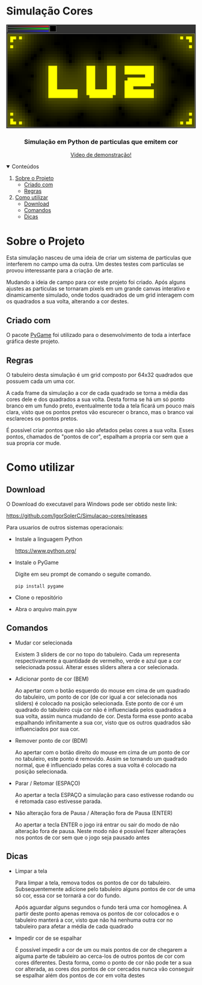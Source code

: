 # Simulação Cores

<!-- LOGO -->
<p align="center">
  <a href="https://github.com/IgorSolerC/Simulacao-cores">
    <img src="Imagens/luz.png" alt="Logo">
  </a>
  <h3 align="center">Simulação em Python de particulas que emitem cor</h3>
  <p align="center">
    <a href ="https://youtu.be/Oo_BPsrD5LE">
      Video de demonstração!
    </a>
  </p>
</p>

<!-- TABELA DE CONTEUDO -->
<details open="open">
  <summary>Conteúdos</summary>
  <ol>
    <li>
      <a href="#sobre-o-projeto">Sobre o Projeto</a>
      <ul>
        <li><a href="#criado-com">Criado com</a></li>
      </ul>
      <ul>
        <li><a href="#regras">Regras</a></li>
      </ul>
    </li>
    <li>
      <a href="#como-utilizar">Como utilizar</a>
      <ul>
        <li><a href="#download">Download</a></li>
      </ul>
      <ul>
        <li><a href="#comandos">Comandos</a></li>
      </ul>
      <ul>
        <li><a href="#dicas">Dicas</a></li>
      </ul>
    </li>
  </ol>
</details>  

# Sobre o Projeto

Esta simulação nasceu de uma ideia de criar um sistema de particulas que interferem no campo uma da outra. Um destes testes com particulas se provou interessante para a criação de arte. 

Mudando a ideia de campo para cor este projeto foi criado. Após alguns ajustes as particulas se tornaram pixels em um grande canvas interativo e dinamicamente simulado, onde todos quadrados de um grid interagem com os quadrados a sua volta, alterando a cor destes.

## Criado com

O pacote [PyGame](https://www.pygame.org/) foi utilizado para o desenvolvimento de toda a interface gráfica deste projeto.

## Regras

O tabuleiro desta simulação é um grid composto por 64x32 quadrados que possuem cada um uma cor.

A cada frame da simulação a cor de cada quadrado se torna a média das cores dele e dos quadrados a sua volta. Desta forma se há um só ponto branco em um fundo preto, eventualmente toda a tela ficará um pouco mais clara, visto que os pontos pretos vão escurecer o branco, mas o branco vai esclareces os pontos pretos.

É possível criar pontos que não são afetados pelas cores a sua volta. Esses pontos, chamados de "pontos de cor", espalham a propria cor sem que a sua propria cor mude.

# Como utilizar

## Download

O Download do executavel para Windows pode ser obtido neste link: 

https://github.com/IgorSolerC/Simulacao-cores/releases

Para usuarios de outros sistemas operacionais:
* Instale a linguagem Python

  https://www.python.org/

* Instale o PyGame

  Digite em seu prompt de comando o seguite comando.

  `pip install pygame`
 
* Clone o repositório
 
* Abra o arquivo main.pyw

## Comandos

* Mudar cor selecionada

  Existem 3 sliders de cor no topo do tabuleiro. Cada um representa respectivamente a quantidade de vermelho, verde e azul que a cor selecionada possui. Alterar esses sliders altera a cor selecionada.

* Adicionar ponto de cor (BEM)

  Ao apertar com o botão esquerdo do mouse em cima de um quadrado do tabuleiro, um ponto de cor (de cor igual a cor selecionada nos sliders) é colocado na posição selecionada.
  Este ponto de cor é um quadrado do tabuleiro cuja cor não é influenciada pelos quadrados a sua volta, assim nunca mudando de cor.
  Desta forma esse ponto acaba espalhando infinitamente a sua cor, visto que os outros quadrados são influenciados por sua cor.
  
* Remover ponto de cor (BDM)

  Ao apertar com o botão direito do mouse em cima de um ponto de cor no tabuleiro, este ponto é removido. Assim se tornando um quadrado normal, que é influenciado pelas cores a sua volta é colocado na posição selecionada.
  
* Parar / Retomar (ESPAÇO)

  Ao apertar a tecla ESPAÇO a simulação para caso estivesse rodando ou é retomada caso estivesse parada.
  
  
* Não alteração fora de Pausa / Alteração fora de Pausa (ENTER)

  Ao apertar a tecla ENTER o jogo irá entrar ou sair do modo de não alteração fora de pausa. Neste modo não é possível fazer alterações nos pontos de cor sem que o jogo seja pausado antes
  
## Dicas
 
* Limpar a tela

  Para limpar a tela, remova todos os pontos de cor do tabuleiro. Subsequentemente adicione pelo tabuleiro alguns pontos de cor de uma só cor, essa cor se tornará a cor do fundo.
  
  Após aguardar alguns segundos o fundo terá uma cor homogênea. A partir deste ponto apenas remova os pontos de cor colocados e o tabuleiro manterá a cor, visto que não há nenhuma outra cor no tabuleiro para afetar a média de cada quadrado
  
* Impedir cor de se espalhar

  É possível impedir a cor de um ou mais pontos de cor de chegarem a alguma parte de tabuleiro ao cerca-los de outros pontos de cor com cores diferentes. Desta forma, como o ponto de cor não pode ter a sua cor alterada, as cores dos pontos de cor cercados nunca vão conseguir se espalhar além dos pontos de cor em volta destes
